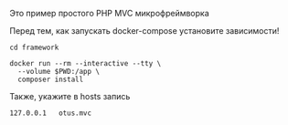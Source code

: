 Это пример простого PHP MVC микрофреймворка

Перед тем, как запускать docker-compose установите зависимости!
```
cd framework

docker run --rm --interactive --tty \
  --volume $PWD:/app \
  composer install
```

Также, укажите в hosts запись
```
127.0.0.1   otus.mvc
```

